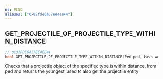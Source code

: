 ```yaml
---
ns: MISC
aliases: ["0x82fde6a57ee4ee44"]
---
```

## GET_PROJECTILE_OF_PROJECTILE_TYPE_WITHIN_DISTANCE

```c
// 0x82FDE6A57EE4EE44
bool GET_PROJECTILE_OF_PROJECTILE_TYPE_WITHIN_DISTANCE(Ped ped, Hash weaponHash, float distance, bool needsToBeStationary);
```

Checks that a projectile object of the specified type is within distance, from ped and returns the youngest, used to also get the projectile entity

